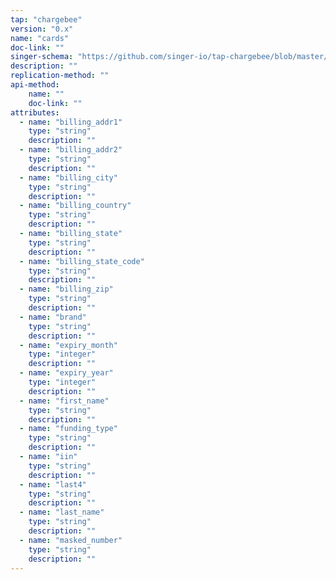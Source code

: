 ```yaml
---
tap: "chargebee"
version: "0.x"
name: "cards"
doc-link: ""
singer-schema: "https://github.com/singer-io/tap-chargebee/blob/master/tap_chargebee/schemas/cards.json"
description: ""
replication-method: ""
api-method:
    name: ""
    doc-link: ""
attributes:
  - name: "billing_addr1"
    type: "string"
    description: ""
  - name: "billing_addr2"
    type: "string"
    description: ""
  - name: "billing_city"
    type: "string"
    description: ""
  - name: "billing_country"
    type: "string"
    description: ""
  - name: "billing_state"
    type: "string"
    description: ""
  - name: "billing_state_code"
    type: "string"
    description: ""
  - name: "billing_zip"
    type: "string"
    description: ""
  - name: "brand"
    type: "string"
    description: ""
  - name: "expiry_month"
    type: "integer"
    description: ""
  - name: "expiry_year"
    type: "integer"
    description: ""
  - name: "first_name"
    type: "string"
    description: ""
  - name: "funding_type"
    type: "string"
    description: ""
  - name: "iin"
    type: "string"
    description: ""
  - name: "last4"
    type: "string"
    description: ""
  - name: "last_name"
    type: "string"
    description: ""
  - name: "masked_number"
    type: "string"
    description: ""
---
```

